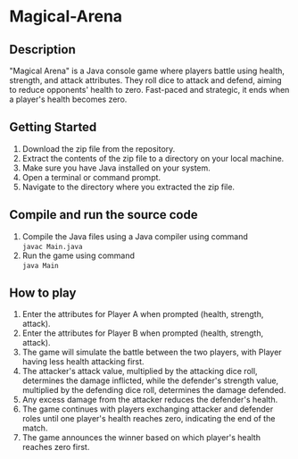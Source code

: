 # Magical-Arena

## Description
"Magical Arena" is a Java console game where players battle using health, strength, and attack attributes. They roll dice to attack and defend, aiming to reduce opponents' health to zero. Fast-paced and strategic, it ends when a player's health becomes zero.

## Getting Started
1. Download the zip file from the repository.
2. Extract the contents of the zip file to a directory on your local machine.
3. Make sure you have Java installed on your system.
4. Open a terminal or command prompt.
5. Navigate to the directory where you extracted the zip file.

 ## Compile and run the source code
 1. Compile the Java files using a Java compiler using command <br>
 `javac Main.java`
 1. Run the game using command <br>
 `java Main`

 ## How to play
 1. Enter the attributes for Player A when prompted (health, strength, attack).
 2. Enter the attributes for Player B when prompted (health, strength, attack).
 3. The game will simulate the battle between the two players, with Player having less health attacking first.
 4. The attacker's attack value, multiplied by the attacking dice roll, determines the damage inflicted, while the defender's strength value, multiplied by the defending dice roll, determines the damage defended.
 5. Any excess damage from the attacker reduces the defender's health.
 6. The game continues with players exchanging attacker and defender roles until one player's health reaches zero, indicating the end of the match.
 7. The game announces the winner based on which player's health reaches zero first.
    